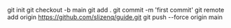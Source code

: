 git init
git checkout -b main
git add .
git commit -m 'first commit' 
git remote add origin https://github.com/slizenq/guide.git
git push --force origin main
